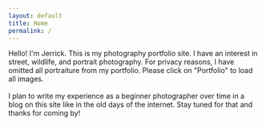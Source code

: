 ```yaml
---
layout: default
title: Home
permalink: /
---
```

Hello! I'm Jerrick. This is my photography portfolio site. I have an interest in street, wildlife, and portrait photography. For privacy reasons, I have omitted all portraiture from my portfolio. Please click on "Portfolio" to load all images. <br><br>
I plan to write my experience as a beginner photographer over time in a blog on this site like in the old days of the internet. Stay tuned for that and thanks for coming by!
